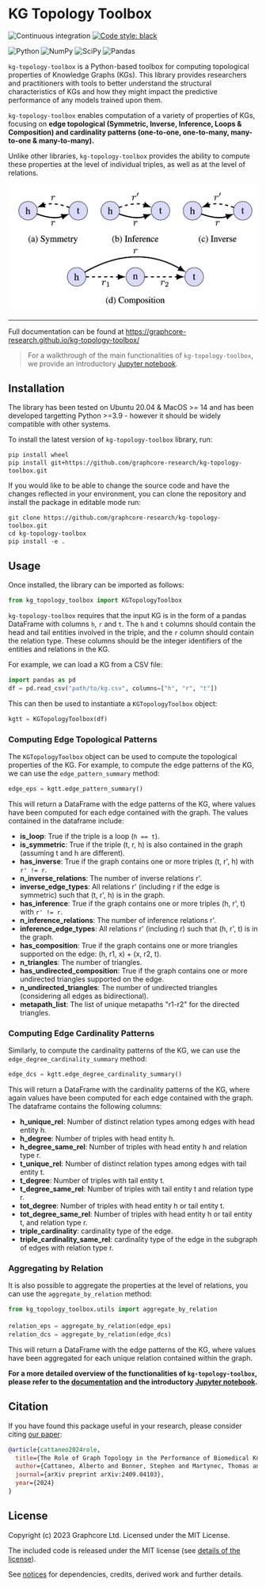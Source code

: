 # KG Topology Toolbox
![Continuous integration](https://github.com/graphcore-research/kg-topology-toolbox/actions/workflows/ci.yaml/badge.svg)
[![Code style: black](https://img.shields.io/badge/code%20style-black-000000.svg)](https://github.com/psf/black)

![Python](https://img.shields.io/badge/python-3670A0?style=for-the-badge&logo=python&logoColor=ffdd54)
![NumPy](https://img.shields.io/badge/numpy-%23013243.svg?style=for-the-badge&logo=numpy&logoColor=white)
![SciPy](https://img.shields.io/badge/SciPy-%230C55A5.svg?style=for-the-badge&logo=scipy&logoColor=%white)
![Pandas](https://img.shields.io/badge/pandas-%23150458.svg?style=for-the-badge&logo=pandas&logoColor=white)


`kg-topology-toolbox` is a Python-based toolbox for computing topological properties of Knowledge Graphs (KGs). This library provides researchers and practitioners with tools to better understand the structural characteristics of KGs and how they might impact the predictive performance of any models trained upon them.

`kg-topology-toolbox` enables computation of a variety of properties of KGs, focusing on **edge topological (Symmetric, Inverse, Inference, Loops & Composition) and cardinality patterns (one-to-one, one-to-many, many-to-one & many-to-many).** 

Unlike other libraries, `kg-topology-toolbox` provides the ability to compute these properties at the level of individual triples, as well as at the level of relations.

![edge patterns](relational_patterns.png "Edge Patterns")

---

Full documentation can be found at https://graphcore-research.github.io/kg-topology-toolbox/

> For a walkthrough of the main functionalities of `kg-topology-toolbox`, we provide an introductory [Jupyter notebook](docs/source/notebooks/ogb_biokg_demo.ipynb). 

## Installation

The library has been tested on Ubuntu 20.04 & MacOS >= 14 and has been developed targetting Python >=3.9 - however it should be widely compatible with other systems.

To install the latest version of `kg-topology-toolbox` library, run:

```
pip install wheel
pip install git+https://github.com/graphcore-research/kg-topology-toolbox.git
```

If you would like to be able to change the source code and have the changes reflected in your environment, you can clone the repository and install the package in editable mode run:

```
git clone https://github.com/graphcore-research/kg-topology-toolbox.git
cd kg-topology-toolbox
pip install -e .
```

## Usage

Once installed, the library can be imported as follows:

```python
from kg_topology_toolbox import KGTopologyToolbox
```

`kg-topology-toolbox` requires that the input KG is in the form of a pandas DataFrame with columns `h`, `r` and `t`. The `h` and `t` columns should contain the head and tail entities involved in the triple, and the `r` column should contain the relation type. These columns should be the integer identifiers of the entities and relations in the KG.

For example, we can load a KG from a CSV file:

```python
import pandas as pd
df = pd.read_csv("path/to/kg.csv", columns=["h", "r", "t"])
```

This can then be used to instantiate a `KGTopologyToolbox` object:

```python
kgtt = KGTopologyToolbox(df)
```

### Computing Edge Topological Patterns

The `KGTopologyToolbox` object can be used to compute the topological properties of the KG. For example, to compute the edge patterns of the KG, we can use the `edge_pattern_summary` method:

```python
edge_eps = kgtt.edge_pattern_summary()
```

This will return a DataFrame with the edge patterns of the KG, where values have been computed for each edge contained with the graph. The values contained in the dataframe include: 

  - **is_loop**: True if the triple is a loop (``h == t``).
  - **is_symmetric**: True if the triple (t, r, h) is also contained in the graph (assuming t and h are different).
  - **has_inverse**: True if the graph contains one or more triples (t, r', h) with ``r' != r``.
  - **n_inverse_relations**: The number of inverse relations r'.
  - **inverse_edge_types**: All relations r' (including r if the edge is symmetric) such that (t, r', h) is in the graph.
  - **has_inference**: True if the graph contains one or more triples (h, r', t) with ``r' != r``.
  - **n_inference_relations**: The number of inference relations r'.
  - **inference_edge_types**: All relations r' (including r) such that (h, r', t) is in the graph.
  - **has_composition**: True if the graph contains one or more triangles supported on the edge: (h, r1, x) + (x, r2, t).
  - **n_triangles**: The number of triangles.
  - **has_undirected_composition**: True if the graph contains one or more undirected triangles supported on the edge.
  - **n_undirected_triangles**: The number of undirected triangles (considering all edges as bidirectional).
  - **metapath_list**: The list of unique metapaths "r1-r2" for the directed triangles.

### Computing Edge Cardinality Patterns

Similarly, to compute the cardinality patterns of the KG, we can use the `edge_degree_cardinality_summary` method:

```python
edge_dcs = kgtt.edge_degree_cardinality_summary()
```

This will return a DataFrame with the cardinality patterns of the KG, where again values have been computed for each edge contained with the graph. The dataframe contains the following columns:


  - **h_unique_rel**: Number of distinct relation types among edges with head entity h.
  - **h_degree**: Number of triples with head entity h.
  - **h_degree_same_rel**: Number of triples with head entity h and relation type r.
  - **t_unique_rel**: Number of distinct relation types among edges with tail entity t.
  - **t_degree**: Number of triples with tail entity t.
  - **t_degree_same_rel**: Number of triples with tail entity t and relation type r.
  - **tot_degree**: Number of triples with head entity h or tail entity t.
  - **tot_degree_same_rel**: Number of triples with head entity h or tail entity t, and relation type r.
  - **triple_cardinality**: cardinality type of the edge.
  - **triple_cardinality_same_rel**: cardinality type of the edge in the subgraph of edges with relation type r.

### Aggregating by Relation

It is also possible to aggregate the properties at the level of relations, you can use the `aggregate_by_relation` method:

```python
from kg_topology_toolbox.utils import aggregate_by_relation

relation_eps = aggregate_by_relation(edge_eps)
relation_dcs = aggregate_by_relation(edge_dcs)
```

This will return a DataFrame with the edge patterns of the KG, where values have been aggregated for each unique relation contained within the graph.


**For a more detailed overview of the functionalities of `kg-topology-toolbox`, please refer to the [documentation](https://graphcore-research.github.io/kg-topology-toolbox/) and the introductory [Jupyter notebook](docs/source/notebooks/ogb_biokg_demo.ipynb).**

## Citation

If you have found this package useful in your research, please consider citing
[our paper](https://arxiv.org/abs/2409.04103):

```bibtex
@article{cattaneo2024role,
  title={The Role of Graph Topology in the Performance of Biomedical Knowledge Graph Completion Models},
  author={Cattaneo, Alberto and Bonner, Stephen and Martynec, Thomas and Luschi, Carlo and Barrett, Ian P and Justus, Daniel},
  journal={arXiv preprint arXiv:2409.04103},
  year={2024}
}
```

## License

Copyright (c) 2023 Graphcore Ltd. Licensed under the MIT License.

The included code is released under the MIT license (see [details of the license](LICENSE)).

See [notices](NOTICE.md) for dependencies, credits, derived work and further details.
